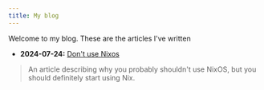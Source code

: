 ```yaml
---
title: My blog
---
```


Welcome to my blog. These are the articles I've written

- **2024-07-24:** [Don't use Nixos](/articles/2024-07-24_dont-use-nixos)  

> An article describing why you probably shouldn't use NixOS, but you should definitely start using Nix.
